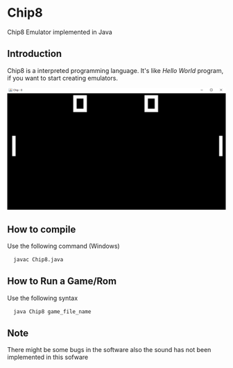 # Chip8
Chip8 Emulator implemented in Java

## Introduction
Chip8 is a interpreted programming language. It's like *Hello World* program, if you want to start creating emulators.

![Example Output of Hexdump](https://github.com/satanic-devil/output-files/blob/main/chip8.png?raw=true)

## How to compile
Use the following command (Windows)
```bash
  javac Chip8.java
```

## How to Run a Game/Rom
Use the following syntax
```bash
  java Chip8 game_file_name
```

## Note
There might be some bugs in the software also the sound has not been implemented in this sofware
